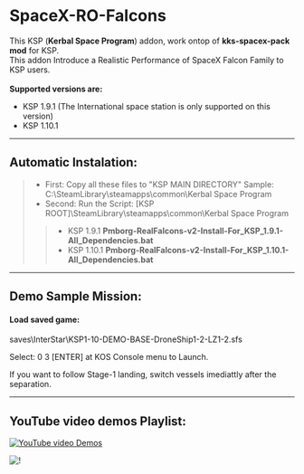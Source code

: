 # SpaceX-RO-Falcons
This KSP (**Kerbal Space Program**) addon, work ontop of **kks-spacex-pack mod** for KSP.<br>
This addon Introduce a Realistic Performance of SpaceX Falcon Family to KSP users.<br>
<br>
**Supported versions are:**
- KSP 1.9.1 (The International space station is only supported on this version)<br>
- KSP 1.10.1<br>

----
<h2>Automatic Instalation:</h2>


>- First: Copy all these files to "KSP MAIN DIRECTORY" Sample: C:\SteamLibrary\steamapps\common\Kerbal Space Program<br>
>- Second: Run the Script: [KSP ROOT]\SteamLibrary\steamapps\common\Kerbal Space Program<br>
 >>- KSP 1.9.1  **Pmborg-RealFalcons-v2-Install-For_KSP_1.9.1-All_Dependencies.bat**<br>
 >>- KSP 1.10.1 **Pmborg-RealFalcons-v2-Install-For_KSP_1.10.1-All_Dependencies.bat**<br>
			
----
<h2>Demo Sample Mission:</h2>
<h4>Load saved game:</h4>
saves\InterStar\KSP1-10-DEMO-BASE-DroneShip1-2-LZ1-2.sfs<br>

Select: 0 3 [ENTER] at KOS Console menu to Launch.

If you want to follow Stage-1 landing, switch vessels imediattly after the separation.


----
<h2>YouTube video demos Playlist:</h2>

[![YouTube video Demos](blob:https://imgur.com/2e364972-9526-46f9-be95-8cb1b43dc7d2)](https://www.youtube.com/playlist?list=PLKyZSZ3Rbi6afgvRnMc2XUgyUA8dcYNkP)

![!](https://i.imgur.com/Qd0NqYw.png)